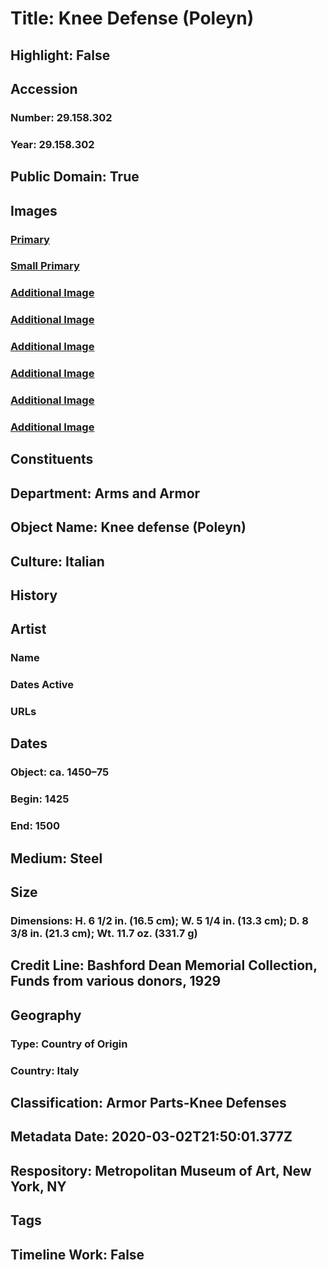 # Title: Knee Defense (Poleyn)
## Highlight: False
## Accession
### Number: 29.158.302
### Year: 29.158.302
## Public Domain: True
## Images
### [Primary](https://images.metmuseum.org/CRDImages/aa/original/29.158.302_001august2014.jpg)
### [Small Primary](https://images.metmuseum.org/CRDImages/aa/web-large/29.158.302_001august2014.jpg)
### [Additional Image](https://images.metmuseum.org/CRDImages/aa/original/29.158.302_004august2014.jpg)
### [Additional Image](https://images.metmuseum.org/CRDImages/aa/original/29.158.302_003august2014-2.jpg)
### [Additional Image](https://images.metmuseum.org/CRDImages/aa/original/29.158.302_002august2014.jpg)
### [Additional Image](https://images.metmuseum.org/CRDImages/aa/original/29.158.302_003august2014.jpg)
### [Additional Image](https://images.metmuseum.org/CRDImages/aa/original/29.158.302_005august2014.jpg)
### [Additional Image](https://images.metmuseum.org/CRDImages/aa/original/29.158.302_002august2014-2.jpg)
## Constituents
## Department: Arms and Armor
## Object Name: Knee defense (Poleyn)
## Culture: Italian
## History
## Artist
### Name
### Dates Active
### URLs
## Dates
### Object: ca. 1450–75
### Begin: 1425
### End: 1500
## Medium: Steel
## Size
### Dimensions: H. 6 1/2 in. (16.5 cm); W. 5 1/4 in. (13.3 cm); D. 8 3/8 in. (21.3 cm); Wt. 11.7 oz. (331.7 g)
## Credit Line: Bashford Dean Memorial Collection, Funds from various donors, 1929
## Geography
### Type: Country of Origin
### Country: Italy
## Classification: Armor Parts-Knee Defenses
## Metadata Date: 2020-03-02T21:50:01.377Z
## Respository: Metropolitan Museum of Art, New York, NY
## Tags
## Timeline Work: False